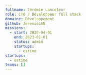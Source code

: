 ```yaml
---
fullname: Jérémie Lanceleur
role: CTO / Développeur full stack
domaine: Développement
github: JeremieLAN
missions:
  - start: 2020-04-01
    end: 2023-01-01
    status: admin
    startups:
      - estime
startups:
  - estime
teams: []
---
```

